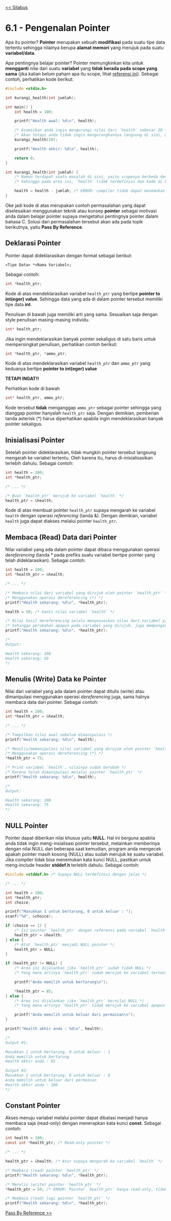 [<< Silabus](../silabus.md)

# 6.1 - Pengenalan Pointer

Apa itu pointer? **Pointer** merupakan sebuah **modifikasi** pada suatu tipe data tertentu sehingga nilainya berupa **alamat memori** yang merujuk pada suatu **variabel/data**.

Apa pentingnya belajar pointer? Pointer memungkinkan kita untuk **mengganti** nilai dari suatu **variabel** yang **tidak berada pada scope yang sama** (jika kalian belum paham apa itu scope, lihat [referensi ini](../Bab4-CFunction/3-Scope.md)). Sebagai contoh, perhatikan kode berikut:

```c
#include <stdio.h>

int kurangi_health(int jumlah);

int main() {
    int health = 100;

    printf("Health awal: %d\n", health);

    /* Asumsikan anda ingin mengurangi nilai dari `health` sebesar 20 */
    /* Akan tetapi anda tidak ingin mengurangkannya langsung di sini, melainkan melalui suatu function */
    kurangi_health(20);

    printf("Health akhir: %d\n", health);

    return 0;
}

int kurangi_health(int jumlah) {
    /* Namun terdapat suatu masalah di sini, yaitu scopenya berbeda dengan main() */
    /* Sehingga pada area ini, `health` tidak terdefinisi dan kode di bawah akan memproduksi error */

    health = health - jumlah; /* ERROR: compiler tidak dapat menemukan variabel `health` */
}
```

Oke jadi kode di atas merupakan contoh permasalahan yang dapat diselesaikan menggunakan teknik atau konsep **pointer** sebagai motivasi anda dalam belajar pointer supaya mengetahui pentingnya pointer dalam bahasa C. Solusi dari permasalahan tersebut akan ada pada topik berikutnya, yaitu **Pass By Reference**.

## Deklarasi Pointer

Pointer dapat dideklarasikan dengan format sebagai berikut:
```
<Tipe Data> *<Nama Variabel>;
```

Sebagai contoh:
```c
int *health_ptr;
```
Kode di atas mendeklarasikan variabel `health_ptr` yang bertipe **pointer to int(eger) value**. Sehingga data yang ada di dalam pointer tersebut memiliki tipe data **int**.

Penulisan di bawah juga memiliki arti yang sama. Sesuaikan saja dengan style penulisan masing-masing individu.
```c
int* health_ptr;
```

Jika ingin mendeklarasikan banyak pointer sekaligus di satu baris untuk mempersingkat penulisan, perhatikan contoh berikut:
```c
int *health_ptr, *ammo_ptr;
```
Kode di atas mendeklarasikan variabel `health_ptr` dan `ammo_ptr` yang keduanya bertipe **pointer to int(eger) value**

**TETAPI INGAT!!**

Perhatikan kode di bawah
```c
int* health_ptr, ammo_ptr;
```
Kode tersebut **tidak** menganggap `ammo_ptr` sebagai pointer sehingga yang dianggap pointer hanyalah `health_ptr` saja. Dengan demikian, pemberian tanda asterisk (*) harus diperhatikan apabila ingin mendeklarasikan banyak pointer sekaligus.

## Inisialisasi Pointer

Setelah pointer dideklarasikan, tidak mungkin pointer tersebut langsung mengarah ke variabel tertentu. Oleh karena itu, harus di-inisialisasikan terlebih dahulu. Sebagai contoh:
```c
int health = 100;
int *health_ptr;

/* ... */

/* Buat `health_ptr` merujuk ke variabel `health` */
health_ptr = &health;
```
Kode di atas membuat pointer `health_ptr` supaya mengarah ke variabel `health` dengan operasi _referencing_ (tanda &). Dengan demikian, variabel `health` juga dapat diakses melalui pointer `health_ptr`.


## Membaca (Read) Data dari Pointer

Nilai variabel yang ada dalam pointer dapat dibaca menggunakan operasi _dereferencing_ (tanda * pada prefiks suatu variabel bertipe pointer yang telah dideklarasikan). Sebagai contoh:
```c
int health = 100;
int *health_ptr = &health;

/* ... */

/* Membaca nilai dari variabel yang dirujuk oleh pointer `health_ptr` */
/* Menggunakan operasi dereferencing (*) */
printf("Health sekarang: %d\n", *health_ptr);

health = 50; /* Ganti nilai variabel `health` */

/* Nilai hasil dereferencing selalu menyesuaikan nilai dari variabel yang dirujuknya */
/* Sehingga perubahan apapun pada variabel yang dirujuk, juga mempengaruhi hasil dereferencingnya */
printf("Health sekarang: %d\n", *health_ptr);

/*
Output:

Health sekarang: 100
Health sekarang: 50
*/
```

## Menulis (Write) Data ke Pointer

Nilai dari variabel yang ada dalam pointer dapat ditulis (write) atau dimanipulasi menggunakan operasi _dereferencing_ juga, sama halnya membaca data dari pointer. Sebagai contoh:
```c
int health = 100;
int *health_ptr = &health;

/* ... */

/* Tampilkan nilai awal sebelum dimanipulasi */
printf("Health sekarang: %d\n", health);

/* Menulis/memanipulasi nilai variabel yang dirujuk oleh pointer `health_ptr` */
/* Menggunakan operasi dereferencing (*) */
*health_ptr = 75;

/* Print variabel `health`, nilainya sudah berubah */
/* Karena telah dimanipulasi melalui pointer `health_ptr` */
printf("Health sekarang: %d\n", health);

/*
Output:

Health sekarang: 100
Health sekarang: 75
*/
```

## NULL Pointer

Pointer dapat diberikan nilai khusus yaitu **NULL**. Hal ini berguna apabila anda tidak ingin meng-insialisasi pointer tersebut, melainkan memberinya dengan nilai NULL dan beberapa saat kemudian, program anda mengecek apakah pointer masih kosong (NULL) atau sudah merujuk ke suatu variabel. Jika compiler tidak bisa menemukan kata kunci NULL, pastikan untuk meng-include header **stddef.h** terlebih dahulu. Sebagai contoh:
```c
#include <stddef.h> /* Supaya NULL terdefinisi dengan jelas */

/* ... */

int health = 100;
int *health_ptr;
int choice;

printf("Masukkan 1 untuk bertarung, 0 untuk keluar : ");
scanf("%d", &choice);

if (choice == 1) {
    /* Isi pointer `health_ptr` dengan referensi pada variabel `health` */
    health_ptr = &health;
} else {
    /* Atur `health_ptr` menjadi NULL pointer */
    health_ptr = NULL;
}

if (health_ptr != NULL) {
    /* Area ini dijalankan jika `health_ptr` sudah tidak NULL */
    /* Yang mana artinya `health_ptr` sudah merujuk ke variabel tertentu */

    printf("Anda memilih untuk bertarung\n");

    *health_ptr = 85;
} else {
    /* Area ini dijalankan jika `health_ptr` bernilai NULL */
    /* Yang mana artinya `health_ptr` tidak merujuk ke variabel apapun */

    printf("Anda memilih untuk keluar dari permainan\n");
}

printf("Health akhir anda : %d\n", health);

/*
Output #1:

Masukkan 1 untuk bertarung, 0 untuk keluar : 1
Anda memilih untuk bertarung
Health akhir anda : 85

Output #2:
Masukkan 1 untuk bertarung, 0 untuk keluar : 0
Anda memilih untuk keluar dari permainan
Health akhir anda : 100
*/
```

## Constant Pointer

Akses menuju variabel melalui pointer dapat dibatasi menjadi hanya membaca saja (read-only) dengan menerapkan kata kunci **const**. Sebagai contoh:
```c
int health = 100;
const int *health_ptr; /* Read-only pointer */

/* ... */

health_ptr = &health; /* Atur supaya mengarah ke variabel `health` */

/* Membaca (read) pointer `health_ptr` */
printf("Health sekarang: %d\n", *health_ptr);

/* Menulis (write) pointer `health_ptr` */
*health_ptr = 50; /* ERROR: Pointer `health_ptr` hanya read-only, tidak bisa write */

/* Membaca (read) lagi pointer `health_ptr` */
printf("Health sekarang: %d\n", *health_ptr);
```

[Pass By Reference >>](2-PassByRef.md)
